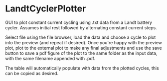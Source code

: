 # LandtCyclerPlotter
GUI to plot constant current cycling using .txt data from a Landt battery cycler. Assumes initial rest followed by alternating constant current steps.

Select file using the file browser, load the data and choose a cycle to plot into the preview (and repeat if desired). Once you're happy with the preview plot, plot to the external plot to make any final adjustments and use the save button to save a pdf figure of the plot to the same folder as the input data, with the same filename appended with .pdf.

The table will automatically populate with data from the plotted cycles, this can be copied as desired.
